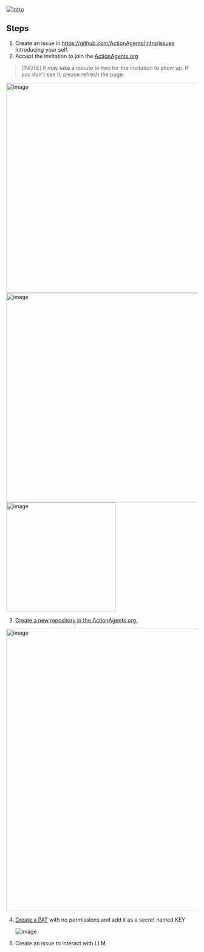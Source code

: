 [![Intro](https://github.com/ActionAgents/intro/actions/workflows/intro.yml/badge.svg?event=issues)](https://github.com/ActionAgents/intro/actions/workflows/intro.yml)

## Steps
1. Create an issue in https://github.com/ActionAgents/intro/issues Introducing your self.
2. Accept the invitation to join the [ActionAgents org](https://github.com/orgs/ActionAgents/invitation)
>  [!NOTE]
> it may take a minute or two for the invitation to show up. If you don't see it, please refresh the page.

<img width="553" alt="image" src="https://github.com/wadwc/intro/assets/10250297/9021b3dd-bd40-4c3e-a83b-2934a36e188a" href="https://github.com/orgs/ActionAgents/invitation">
<img width="551" alt="image" src="https://github.com/wadwc/intro/assets/10250297/66d84f20-9f80-496b-aacd-3891b81d1fb2" href="https://github.com/orgs/ActionAgents/invitation"><br>
<img width="288" alt="image" src="https://github.com/buildstuffdemo/intro/assets/10250297/7383d2d3-06fa-474b-8ef9-3eae269b2f84" href="https://github.com/orgs/ActionAgents/invitation">

3. [Create a new repository in the ActionAgents org.](https://github.com/new?template_name=template&template_owner=ActionAgents&owner=ActionAgents&name=yourname-demo&description=Agents%20want%20to%20rule%20the%20world)
 <img width="743" alt="image" src="https://github.com/buildstuffdemo/intro/assets/10250297/585801df-d54b-4c07-95d5-93416e5fcfa8" href="https://github.com/new?template_name=template&template_owner=ActionAgents&owner=ActionAgents&name=yourname-demo">

4. [Create a PAT](https://github.com/settings/personal-access-tokens/new) with no permissions and add it as a secret named KEY

   ![image](https://github.com/user-attachments/assets/ef8f5f79-53b8-4205-8b5c-3b924e75c0c5)

6. Create an issue to interact with LLM.
